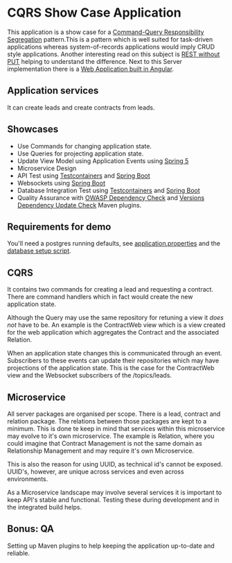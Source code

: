 # CQRS Show Case Application
This application is a show case for a [Command-Query Responsibility Segregation](https://martinfowler.com/bliki/CQRS.html) pattern.This is a pattern which is well suited for task-driven applications whereas system-of-records applications would imply CRUD style applications. Another interesting read on this subject is [REST without PUT](https://www.thoughtworks.com/insights/blog/rest-api-design-resource-modeling) helping to understand the difference. Next to this Server implementation there is a [Web Application built in Angular](https://github.com/OpenCircleEndy/cqrs-frontend).
## Application services
It can create leads and create contracts from leads.
## Showcases
- Use Commands for changing application state. 
- Use Queries for projecting application state.
- Update View Model using Application Events using [Spring 5](https://spring.io/projects/spring-framework#learn)
- Microservice Design
- API Test using [Testcontainers](https://www.testcontainers.org/) and [Spring Boot](https://spring.io/projects/spring-boot)
- Websockets using [Spring Boot](https://spring.io/guides/gs/messaging-stomp-websocket/)
- Database Integration Test using [Testcontainers](https://www.testcontainers.org/) and [Spring Boot](https://spring.io/projects/spring-boot)
- Quality Assurance with [OWASP Dependency Check](https://jeremylong.github.io/DependencyCheck/dependency-check-maven/) and [Versions Dependency Update Check](https://www.mojohaus.org/versions-maven-plugin/display-dependency-updates-mojo.html) Maven plugins.
## Requirements for demo
You'll need a postgres running defaults, see [application.properties](src/main/resources/application.properties) and the [database setup script](src/configuration/db_create.sql).
## CQRS
It contains two commands for creating a lead and requesting a contract. There are command handlers which in fact would create the new application state. 

Although the Query may use the same repository for retuning a view it _does not_ have to be. An example is the ContractWeb view which is a view created for the web application which aggregates the Contract and the associated Relation. 

When an application state changes this is communicated through an event. Subscribers to these events can update their repositories which may have projections of the application state. This is the case for the ContractWeb view and the Websocket subscribers of the /topics/leads.
## Microservice
All server packages are organised per scope. There is a lead, contract and relation package. The relations between those packages are kept to a minimum. This is done te keep in mind that services within this microservice may evolve to it's own microservice. The example is Relation, where you could imagine that Contract Management is not the same domain as Relationship Management and may require it's own Microservice. 

This is also the reason for using UUID, as technical id's cannot be exposed. UUID's, however, are unique across services and even across environments.  

As a Microservice landscape may involve several services it is important to keep API's stable and functional. Testing these during development and in the integrated build helps.
## Bonus: QA
Setting up Maven plugins to help keeping the application up-to-date and reliable.
